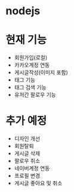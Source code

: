 # nodejs

# 현재 기능
- 회원가입(로컬)
- 카카오계정 연동
- 게시글작성(이미지 포함)
- 태그 기능
- 태그 검색 기능
- 유저간 팔로우 기능


# 추가 예정
- 디자인 개선
- 회원탈퇴
- 게시글 삭제
- 팔로우 취소
- 네이버계정 연동
- 프로필 변경
- 게시글 좋아요 및 취소